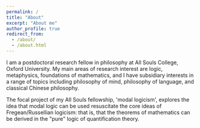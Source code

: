```yaml
---
permalink: /
title: "About"
excerpt: "About me"
author_profile: true
redirect_from: 
  - /about/
  - /about.html
---
```


I am a postdoctoral research fellow in philosophy 
at All Souls College, Oxford University. My main 
areas of research interest are logic, metaphysics, 
foundations of mathematics, and I have subsidiary 
interests in a range of topics including 
philosophy of mind, philosophy of language, and 
classical Chinese philosophy. 

The focal project of my All Souls fellowship, 
'modal logicism', explores the idea that modal 
logic can be used resuscitate the core ideas of 
Fregean/Russellian logicism: that is, that the 
theorems of mathematics can be derived in the "pure" logic
of quantification theory. 
